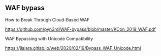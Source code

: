 ## WAF bypass

How to Break Through Cloud-Based WAF

https://github.com/pyn3rd/WAF-bypass/blob/master/KCon_2019_WAF.pdf


WAF Bypassing with Unicode Compatibility

https://jlajara.gitlab.io/web/2020/02/19/Bypass_WAF_Unicode.html
